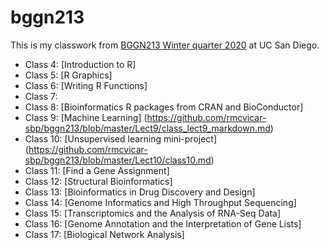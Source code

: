 # bggn213

This is my classwork from [BGGN213 Winter quarter 2020](https://bioboot.github.io/bggn213_W20/lectures/) at UC San Diego.

- Class 4:  [Introduction to R]
- Class 5:  [R Graphics]
- Class 6:  [Writing R Functions]
- Class 7: 
- Class 8:  [Bioinformatics R packages from CRAN and BioConductor]
- Class 9:  [Machine Learning] (https://github.com/rmcvicar-sbp/bggn213/blob/master/Lect9/class_lect9_markdown.md)
- Class 10: [Unsupervised learning mini-project] (https://github.com/rmcvicar-sbp/bggn213/blob/master/Lect10/class10.md)
- Class 11: [Find a Gene Assignment] 
- Class 12: [Structural Bioinformatics]
- Class 13: [Bioinformatics in Drug Discovery and Design]
- Class 14: [Genome Informatics and High Throughput Sequencing]
- Class 15: [Transcriptomics and the Analysis of RNA-Seq Data]
- Class 16: [Genome Annotation and the Interpretation of Gene Lists]
- Class 17: [Biological Network Analysis]
